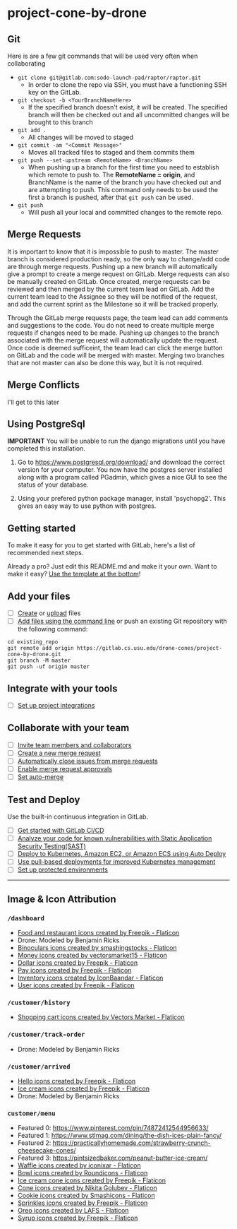 # project-cone-by-drone

## Git
Here is are a few git commands that will be used very often when collaborating

*   `git clone git@gitlab.com:sodo-launch-pad/raptor/raptor.git`
    *   In order to clone the repo via SSH, you must have a functioning SSH key on the GitLab. 
*   `git checkout -b <YourBranchNameHere>`
    *   If the specified branch doesn't exist, it will be created. The specified branch will then be checked out and all uncommitted changes will be brought to this branch
*   `git add .`
    *   All changes will be moved to staged
*   `git commit -am "<Commit Message>"`
    *   Moves all tracked files to staged and them commits them
*   `git push --set-upstream <RemoteName> <BranchName>`
    *   When pushing up a branch for the first time you need to establish which remote to push to. The **RemoteName = origin**, and BranchName is the name of the branch you have checked out and are attempting to push. This command only needs to be used the first a branch is pushed, after that `git push` can be used.
*   `git push`
    *   Will push all your local and committed changes to the remote repo.

## Merge Requests

It is important to know that it is impossible to push to master. The master branch is considered production ready, so the only way to change/add code are through merge requests. 
Pushing up a new branch will automatically give a prompt to create a merge request on GitLab. Merge requests can also be manually created on GitLab. 
Once created, merge requests can be reviewed and then merged by the current team lead on GitLab. Add the current team lead to the Assignee so they will be notified of the request, and add the current sprint as the Milestone so it will be tracked properly.

Through the GitLab merge requests page, the team lead can add comments and suggestions to the code. You do not need to create multiple merge requests if changes need to be made. Pushing up changes to the branch associated with the merge request will automatically update the request. Once code is deemed sufficeint, the team lead can click the merge button on GitLab and the code will be merged with master. Merging two branches that are not master can also be done this way, but it is not required.  

## Merge Conflicts

I'll get to this later


## Using PostgreSql

**IMPORTANT** You will be unable to run the django migrations until you have completed this installation.

1. Go to https://www.postgresql.org/download/ and download the correct version for your computer. You now have the postgres server installed along with a program called PGadmin, which gives a nice GUI to see the status of your database.

2. Using your prefered python package manager, install 'psychopg2'. This gives an easy way to use python with postgres.

## Getting started

To make it easy for you to get started with GitLab, here's a list of recommended next steps.

Already a pro? Just edit this README.md and make it your own. Want to make it easy? [Use the template at the bottom](#editing-this-readme)!

## Add your files

- [ ] [Create](https://docs.gitlab.com/ee/user/project/repository/web_editor.html#create-a-file) or [upload](https://docs.gitlab.com/ee/user/project/repository/web_editor.html#upload-a-file) files
- [ ] [Add files using the command line](https://docs.gitlab.com/ee/gitlab-basics/add-file.html#add-a-file-using-the-command-line) or push an existing Git repository with the following command:

```
cd existing_repo
git remote add origin https://gitlab.cs.usu.edu/drone-cones/project-cone-by-drone.git
git branch -M master
git push -uf origin master
```

## Integrate with your tools

- [ ] [Set up project integrations](https://gitlab.cs.usu.edu/drone-cones/project-cone-by-drone/-/settings/integrations)

## Collaborate with your team

- [ ] [Invite team members and collaborators](https://docs.gitlab.com/ee/user/project/members/)
- [ ] [Create a new merge request](https://docs.gitlab.com/ee/user/project/merge_requests/creating_merge_requests.html)
- [ ] [Automatically close issues from merge requests](https://docs.gitlab.com/ee/user/project/issues/managing_issues.html#closing-issues-automatically)
- [ ] [Enable merge request approvals](https://docs.gitlab.com/ee/user/project/merge_requests/approvals/)
- [ ] [Set auto-merge](https://docs.gitlab.com/ee/user/project/merge_requests/merge_when_pipeline_succeeds.html)

## Test and Deploy

Use the built-in continuous integration in GitLab.

- [ ] [Get started with GitLab CI/CD](https://docs.gitlab.com/ee/ci/quick_start/index.html)
- [ ] [Analyze your code for known vulnerabilities with Static Application Security Testing(SAST)](https://docs.gitlab.com/ee/user/application_security/sast/)
- [ ] [Deploy to Kubernetes, Amazon EC2, or Amazon ECS using Auto Deploy](https://docs.gitlab.com/ee/topics/autodevops/requirements.html)
- [ ] [Use pull-based deployments for improved Kubernetes management](https://docs.gitlab.com/ee/user/clusters/agent/)
- [ ] [Set up protected environments](https://docs.gitlab.com/ee/ci/environments/protected_environments.html)

***

## Image & Icon Attribution

### `/dashboard`
* <a href="https://www.flaticon.com/free-icons/food-and-restaurant" title="food and restaurant icons">Food and restaurant icons created by Freepik - Flaticon</a>
* Drone: Modeled by Benjamin Ricks
* <a href="https://www.flaticon.com/free-icons/binoculars" title="binoculars icons">Binoculars icons created by smashingstocks - Flaticon</a>
* <a href="https://www.flaticon.com/free-icons/money" title="money icons">Money icons created by vectorsmarket15 - Flaticon</a>
* <a href="https://www.flaticon.com/free-icons/dollar" title="dollar icons">Dollar icons created by Freepik - Flaticon</a>
* <a href="https://www.flaticon.com/free-icons/pay" title="pay icons">Pay icons created by Freepik - Flaticon</a>
* <a href="https://www.flaticon.com/free-icons/inventory" title="inventory icons">Inventory icons created by IconBaandar - Flaticon</a>
* <a href="https://www.flaticon.com/free-icons/user" title="user icons">User icons created by Freepik - Flaticon</a>

### `/customer/history`
* <a href="https://www.flaticon.com/free-icons/shopping-cart" title="shopping cart icons">Shopping cart icons created by Vectors Market - Flaticon</a>

### `/customer/track-order`
* Drone: Modeled by Benjamin Ricks

### `/customer/arrived`
* <a href="https://www.flaticon.com/free-icons/hello" title="hello icons">Hello icons created by Freepik - Flaticon</a>
* <a href="https://www.flaticon.com/free-icons/ice-cream" title="ice cream icons">Ice cream icons created by Freepik - Flaticon</a>
* Drone: Modeled by Benjamin Ricks

### `customer/menu`
* Featured 0: https://www.pinterest.com/pin/74872412544956633/
* Featured 1: https://www.stlmag.com/dining/the-dish-ices-plain-fancy/
* Featured 2: https://practicallyhomemade.com/strawberry-crunch-cheesecake-cones/
* Featured 3: https://pintsizedbaker.com/peanut-butter-ice-cream/
* <a href="https://www.flaticon.com/free-icons/waffle" title="waffle icons">Waffle icons created by iconixar - Flaticon</a>
* <a href="https://www.flaticon.com/free-icons/bowl" title="bowl icons">Bowl icons created by Roundicons - Flaticon</a>
* <a href="https://www.flaticon.com/free-icons/ice-cream-cone" title="ice cream cone icons">Ice cream cone icons created by Freepik - Flaticon</a>
* <a href="https://www.flaticon.com/free-icons/cone" title="cone icons">Cone icons created by Nikita Golubev - Flaticon</a>
* <a href="https://www.flaticon.com/free-icons/cookie" title="cookie icons">Cookie icons created by Smashicons - Flaticon</a>
* <a href="https://www.flaticon.com/free-icons/sprinkles" title="sprinkles icons">Sprinkles icons created by Freepik - Flaticon</a>
* <a href="https://www.flaticon.com/free-icons/oreo" title="oreo icons">Oreo icons created by LAFS - Flaticon</a>
* <a href="https://www.flaticon.com/free-icons/syrup" title="syrup icons">Syrup icons created by Freepik - Flaticon</a>

